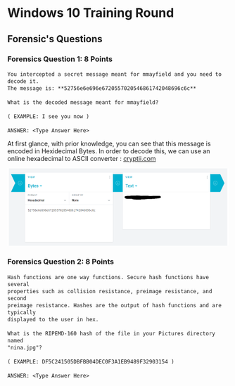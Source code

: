 # Windows 10 Training Round

## Forensic's Questions

### Forensics Question 1: 8 Points

```
You intercepted a secret message meant for mmayfield and you need to decode it.  
The message is: **52756e6e696e6720557020546861742048696c6c**

What is the decoded message meant for mmayfield?

( EXAMPLE: I see you now )

ANSWER: <Type Answer Here>
```
At first glance, with prior knowledge, you can see that this message is encoded in Hexidecimal Bytes. In order to decode this, we can use an online hexadecimal to ASCII converter :
[cryptii.com](https://cryptii.com)

![cryptii screenshot](cryptii.png)


### Forensics Question 2: 8 Points

```
Hash functions are one way functions. Secure hash functions have several 
properties such as collision resistance, preimage resistance, and second 
preimage resistance. Hashes are the output of hash functions and are typically
displayed to the user in hex.

What is the RIPEMD-160 hash of the file in your Pictures directory named 
"nina.jpg"?

( EXAMPLE: DF5C241505DBFBB04DEC0F3A1EB9489F32903154 )

ANSWER: <Type Answer Here>
```